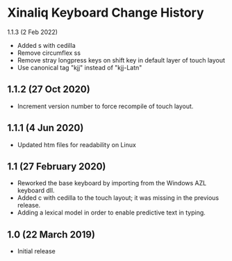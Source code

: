 Xinaliq Keyboard Change History
=======================

1.1.3 (2 Feb 2022)
* Added s with cedilla
* Remove circumflex ss
* Remove stray longpress keys on shift key in default layer of touch layout
* Use canonical tag "kjj" instead of "kjj-Latn"

1.1.2 (27 Oct 2020)
-----------------
* Increment version number to force recompile of touch layout.

1.1.1 (4 Jun 2020)
-----------------
* Updated htm files for readability on Linux

1.1 (27 February 2020)
-----------------
* Reworked the base keyboard by importing from the Windows AZL keyboard dll.
* Added c with cedilla to the touch layout; it was missing in the previous release.
* Adding a lexical model in order to enable predictive text in typing.

1.0 (22 March 2019)
-----------------
* Initial release

